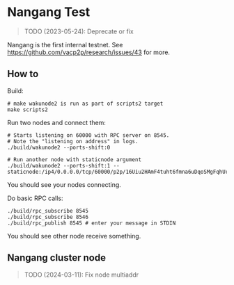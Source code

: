 # Nangang Test

> TODO (2023-05-24): Deprecate or fix

Nangang is the first internal testnet. See
https://github.com/vacp2p/research/issues/43 for more.

## How to

Build:

```
# make wakunode2 is run as part of scripts2 target
make scripts2
```

Run two nodes and connect them:

```
# Starts listening on 60000 with RPC server on 8545.
# Note the "listening on address" in logs.
./build/wakunode2 --ports-shift:0

# Run another node with staticnode argument
./build/wakunode2 --ports-shift:1 --staticnode:/ip4/0.0.0.0/tcp/60000/p2p/16Uiu2HAmF4tuht6fmna6uDqoSMgFqhUrdaVR6VQRyGr6sCpfS2jp
```

You should see your nodes connecting.

Do basic RPC calls:

```
./build/rpc_subscribe 8545
./build/rpc_subscribe 8546
./build/rpc_publish 8545 # enter your message in STDIN
```

You should see other node receive something.

## Nangang cluster node

> TODO (2024-03-11): Fix node multiaddr
